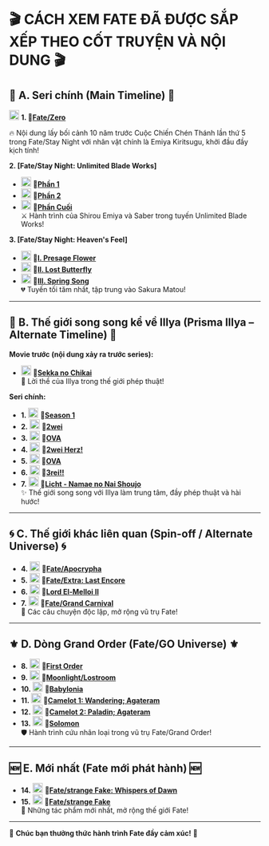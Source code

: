 # 🎬 **CÁCH XEM FATE ĐÃ ĐƯỢC SẮP XẾP THEO CỐT TRUYỆN VÀ NỘI DUNG** 🎬

## 🌟 **A. Seri chính (Main Timeline)** 🌟

<img src="https://media2.giphy.com/media/603hSzqZjQJ6kB2miz/giphy.gif?cid=6c09b952tjacgoritxq5pibkd9meyrsfomqg937kmh5spj7w&ep=v1_internal_gif_by_id&rid=giphy.gif&ct=s" width="20" />   **1. 🔗[Fate/Zero](https://animevietsub.lol/phim/fate-zero-i2-a875/)**  

🔥 Nội dung lấy bối cảnh 10 năm trước Cuộc Chiến Chén Thánh lần thứ 5 trong Fate/Stay Night với nhân vật chính là Emiya Kiritsugu, khởi đầu đầy kịch tính!

**2. [Fate/Stay Night: Unlimited Blade Works]**  
- <img src="https://media2.giphy.com/media/603hSzqZjQJ6kB2miz/giphy.gif?cid=6c09b952tjacgoritxq5pibkd9meyrsfomqg937kmh5spj7w&ep=v1_internal_gif_by_id&rid=giphy.gif&ct=s" width="20" /> **🔗[Phần 1](https://animevietsub.lol/phim/chen-thanh-dem-dinh-menh-nhiem-vu-cuoi-cung-a879/)**  
- <img src="https://media2.giphy.com/media/603hSzqZjQJ6kB2miz/giphy.gif?cid=6c09b952tjacgoritxq5pibkd9meyrsfomqg937kmh5spj7w&ep=v1_internal_gif_by_id&rid=giphy.gif&ct=s" width="20" /> **🔗[Phần 2](https://animevietsub.lol/phim/chen-thanh-dem-dinh-menh-nhiem-vu-cuoi-cung-ss2-a880/)**  
- <img src="https://media2.giphy.com/media/603hSzqZjQJ6kB2miz/giphy.gif?cid=6c09b952tjacgoritxq5pibkd9meyrsfomqg937kmh5spj7w&ep=v1_internal_gif_by_id&rid=giphy.gif&ct=s" width="20" /> **🔗[Phần Cuối](https://animevietsub.lol/phim/chen-thanh-dem-dinh-menh-nhiem-vu-cuoi-cung-a885/)**  
⚔️ Hành trình của Shirou Emiya và Saber trong tuyến Unlimited Blade Works!

**3. [Fate/Stay Night: Heaven's Feel]**  
- <img src="https://media2.giphy.com/media/603hSzqZjQJ6kB2miz/giphy.gif?cid=6c09b952tjacgoritxq5pibkd9meyrsfomqg937kmh5spj7w&ep=v1_internal_gif_by_id&rid=giphy.gif&ct=s" width="20" /> **🔗[I. Presage Flower](https://animevietsub.lol/phim/fatestay-night-movie-heavens-feel-i-presage-flower-a4200/)**  
- <img src="https://media2.giphy.com/media/603hSzqZjQJ6kB2miz/giphy.gif?cid=6c09b952tjacgoritxq5pibkd9meyrsfomqg937kmh5spj7w&ep=v1_internal_gif_by_id&rid=giphy.gif&ct=s" width="20" /> **🔗[II. Lost Butterfly](https://animevietsub.lol/phim/fatestay-night-movie-heavens-feel-ii-lost-butterfly-a3600/)**  
- <img src="https://media2.giphy.com/media/603hSzqZjQJ6kB2miz/giphy.gif?cid=6c09b952tjacgoritxq5pibkd9meyrsfomqg937kmh5spj7w&ep=v1_internal_gif_by_id&rid=giphy.gif&ct=s" width="20" /> **🔗[III. Spring Song](https://animevietsub.lol/phim/fatestay-night-movie-heavens-feel-iii-spring-song-a3761/xem-phim-75583.html)**  
💔 Tuyến tối tăm nhất, tập trung vào Sakura Matou!

---

## 🌌 **B. Thế giới song song kể về Illya (Prisma Illya – Alternate Timeline)** 🌌

**Movie trước (nội dung xảy ra trước series):**  
- <img src="https://media2.giphy.com/media/603hSzqZjQJ6kB2miz/giphy.gif?cid=6c09b952tjacgoritxq5pibkd9meyrsfomqg937kmh5spj7w&ep=v1_internal_gif_by_id&rid=giphy.gif&ct=s" width="20" /> **🔗[Sekka no Chikai](https://animevietsub.lol/phim/fatekaleid-liner-prismaillya-movie-sekka-no-chikai-i1-a2962/)**  
🎀 Lời thề của Illya trong thế giới phép thuật!

**Seri chính:**  
- **1.** <img src="https://media2.giphy.com/media/603hSzqZjQJ6kB2miz/giphy.gif?cid=6c09b952tjacgoritxq5pibkd9meyrsfomqg937kmh5spj7w&ep=v1_internal_gif_by_id&rid=giphy.gif&ct=s" width="20" /> **🔗[Season 1](https://animevietsub.lol/phim/fatekaleid-liner-prismaillya-i3-a894/)**  
- **2.** <img src="https://media2.giphy.com/media/603hSzqZjQJ6kB2miz/giphy.gif?cid=6c09b952tjacgoritxq5pibkd9meyrsfomqg937kmh5spj7w&ep=v1_internal_gif_by_id&rid=giphy.gif&ct=s" width="20" /> **🔗[2wei](https://animevietsub.lol/phim/fatekaleid-liner-prismaillya-2wei-r1-a895/)**  
- **3.** <img src="https://media2.giphy.com/media/603hSzqZjQJ6kB2miz/giphy.gif?cid=6c09b952tjacgoritxq5pibkd9meyrsfomqg937kmh5spj7w&ep=v1_internal_gif_by_id&rid=giphy.gif&ct=s" width="20" /> **🔗[OVA](https://animevietsub.lol/phim/fatekaleid-liner-prismaillya-undoukai-de-dance-i3-a900/)**  
- **4.** <img src="https://media2.giphy.com/media/603hSzqZjQJ6kB2miz/giphy.gif?cid=6c09b952tjacgoritxq5pibkd9meyrsfomqg937kmh5spj7w&ep=v1_internal_gif_by_id&rid=giphy.gif&ct=s" width="20" /> **🔗[2wei Herz!](https://animevietsub.lol/phim/fatekaleid-liner-prismaillya-2wei-herz-r1-a897/)**  
- **5.** <img src="https://media2.giphy.com/media/603hSzqZjQJ6kB2miz/giphy.gif?cid=6c09b952tjacgoritxq5pibkd9meyrsfomqg937kmh5spj7w&ep=v1_internal_gif_by_id&rid=giphy.gif&ct=s" width="20" /> **🔗[OVA](https://animevietsub.lol/phim/fatekaleid-liner-prismaillya-2wei-ova-i3-a901/)**  
- **6.** <img src="https://media2.giphy.com/media/603hSzqZjQJ6kB2miz/giphy.gif?cid=6c09b952tjacgoritxq5pibkd9meyrsfomqg937kmh5spj7w&ep=v1_internal_gif_by_id&rid=giphy.gif&ct=s" width="20" /> **🔗[3rei!!](https://animevietsub.lol/phim/fatekaleid-liner-prismaillya-3rei-i3-a898/)**  
- **7.** <img src="https://media2.giphy.com/media/603hSzqZjQJ6kB2miz/giphy.gif?cid=6c09b952tjacgoritxq5pibkd9meyrsfomqg937kmh5spj7w&ep=v1_internal_gif_by_id&rid=giphy.gif&ct=s" width="20" /> **🔗[Licht - Namae no Nai Shoujo](https://animevietsub.lol/phim/fate-kaleid-liner-prisma-illya-movie-licht-namae-no-nai-shoujo-a4612/)**  
✨ Thế giới song song với Illya làm trung tâm, đầy phép thuật và hài hước!

---

## 🌀 **C. Thế giới khác liên quan (Spin-off / Alternate Universe)** 🌀

- **4.** <img src="https://media2.giphy.com/media/603hSzqZjQJ6kB2miz/giphy.gif?cid=6c09b952tjacgoritxq5pibkd9meyrsfomqg937kmh5spj7w&ep=v1_internal_gif_by_id&rid=giphy.gif&ct=s" width="20" /> **🔗[Fate/Apocrypha](https://animevietsub.lol/phim/cuoc-chien-chen-thanh-a905/)**  
- **5.** <img src="https://media2.giphy.com/media/603hSzqZjQJ6kB2miz/giphy.gif?cid=6c09b952tjacgoritxq5pibkd9meyrsfomqg937kmh5spj7w&ep=v1_internal_gif_by_id&rid=giphy.gif&ct=s" width="20" /> **🔗[Fate/Extra: Last Encore](https://animevietsub.lol/phim/cham-toi-chen-thanh-a2883/)**  
- **6.** <img src="https://media2.giphy.com/media/603hSzqZjQJ6kB2miz/giphy.gif?cid=6c09b952tjacgoritxq5pibkd9meyrsfomqg937kmh5spj7w&ep=v1_internal_gif_by_id&rid=giphy.gif&ct=s" width="20" /> **🔗[Lord El-Melloi II](https://animevietsub.lol/phim/lord-el-melloi-ii-sei-no-jikenbo-rail-zeppelin-grace-note-r1-a3531/)**  
- **7.** <img src="https://media2.giphy.com/media/603hSzqZjQJ6kB2miz/giphy.gif?cid=6c09b952tjacgoritxq5pibkd9meyrsfomqg937kmh5spj7w&ep=v1_internal_gif_by_id&rid=giphy.gif&ct=s" width="20" /> **🔗[Fate/Grand Carnival](https://animevietsub.lol/phim/fategrand-carnival-a3982/)**  
🌈 Các câu chuyện độc lập, mở rộng vũ trụ Fate!

---

## ⚜️ **D. Dòng Grand Order (Fate/GO Universe)** ⚜️

- **8.** <img src="https://media2.giphy.com/media/603hSzqZjQJ6kB2miz/giphy.gif?cid=6c09b952tjacgoritxq5pibkd9meyrsfomqg937kmh5spj7w&ep=v1_internal_gif_by_id&rid=giphy.gif&ct=s" width="20" /> **🔗[First Order](https://animevietsub.lol/phim/fategrand-order-first-order-i1-a893/)**  
- **9.** <img src="https://media2.giphy.com/media/603hSzqZjQJ6kB2miz/giphy.gif?cid=6c09b952tjacgoritxq5pibkd9meyrsfomqg937kmh5spj7w&ep=v1_internal_gif_by_id&rid=giphy.gif&ct=s" width="20" /> **🔗[Moonlight/Lostroom](https://animevietsub.lol/phim/fategrand-order-moonlightlostroom-r1-a2891/)**  
- **10.** <img src="https://media2.giphy.com/media/603hSzqZjQJ6kB2miz/giphy.gif?cid=6c09b952tjacgoritxq5pibkd9meyrsfomqg937kmh5spj7w&ep=v1_internal_gif_by_id&rid=giphy.gif&ct=s" width="20" /> **🔗[Babylonia](https://animevietsub.lol/phim/fategrand-order-zettai-majuu-sensen-babylonia-r4-a3587/)**  
- **11.** <img src="https://media2.giphy.com/media/603hSzqZjQJ6kB2miz/giphy.gif?cid=6c09b952tjacgoritxq5pibkd9meyrsfomqg937kmh5spj7w&ep=v1_internal_gif_by_id&rid=giphy.gif&ct=s" width="20" /> **🔗[Camelot 1: Wandering; Agateram](https://animevietsub.lol/phim/fategrand-order-shinsei-entaku-ryouiki-camelot-1-wandering-agateram-a4359/)**  
- **12.** <img src="https://media2.giphy.com/media/603hSzqZjQJ6kB2miz/giphy.gif?cid=6c09b952tjacgoritxq5pibkd9meyrsfomqg937kmh5spj7w&ep=v1_internal_gif_by_id&rid=giphy.gif&ct=s" width="20" /> **🔗[Camelot 2: Paladin; Agateram](https://animevietsub.lol/phim/fategrand-order-shinsei-entaku-ryouiki-camelot-2-paladin-agateram-a4447/)**  
- **13.** <img src="https://media2.giphy.com/media/603hSzqZjQJ6kB2miz/giphy.gif?cid=6c09b952tjacgoritxq5pibkd9meyrsfomqg937kmh5spj7w&ep=v1_internal_gif_by_id&rid=giphy.gif&ct=s" width="20" /> **🔗[Solomon](https://animevietsub.lol/phim/fategrand-order-shuukyoku-tokuiten-kani-jikan-shinden-solomon-a4448/)**  
🛡️ Hành trình cứu nhân loại trong vũ trụ Fate/Grand Order!

---

## 🆕 **E. Mới nhất (Fate mới phát hành)** 🆕

- **14.** <img src="https://media2.giphy.com/media/603hSzqZjQJ6kB2miz/giphy.gif?cid=6c09b952tjacgoritxq5pibkd9meyrsfomqg937kmh5spj7w&ep=v1_internal_gif_by_id&rid=giphy.gif&ct=s" width="20" /> **🔗[Fate/strange Fake: Whispers of Dawn](https://animevietsub.lol/phim/fatestrange-fake-whispers-of-dawn-a5018/)**  
- **15.** <img src="https://media2.giphy.com/media/603hSzqZjQJ6kB2miz/giphy.gif?cid=6c09b952tjacgoritxq5pibkd9meyrsfomqg937kmh5spj7w&ep=v1_internal_gif_by_id&rid=giphy.gif&ct=s" width="20" /> **🔗[Fate/strange Fake](https://animevietsub.lol/phim/fatestrange-fake-a5544/)**  
🌟 Những tác phẩm mới nhất, mở rộng thế giới Fate!

---

🎉 **Chúc bạn thưởng thức hành trình Fate đầy cảm xúc!** 🎉
